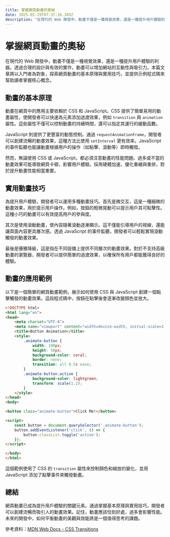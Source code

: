 ```yaml
---
title: 掌握網頁動畫的奧秘
date: 2025-05-29T07:37:26.345Z
description: "在現代的 Web 開發中，動畫不僅是一種視覺效果，還是一種提升用戶體驗的利器。透過合理的設計與有效的實作，動畫可以增加網站的互動性與吸引力。本篇文章將以入門者為對象，探索網頁動畫的基本原理與實用技巧，並提供示例程式碼來幫助讀者掌握核心概念。"
---
```


# 掌握網頁動畫的奧秘

在現代的 Web 開發中，動畫不僅是一種視覺效果，還是一種提升用戶體驗的利器。透過合理的設計與有效的實作，動畫可以增加網站的互動性與吸引力。本篇文章將以入門者為對象，探索網頁動畫的基本原理與實用技巧，並提供示例程式碼來幫助讀者掌握核心概念。

## 動畫的基本原理

動畫在網頁中的應用主要依賴於 CSS 和 JavaScript。CSS 提供了簡單易用的動畫屬性，使開發者可以快速為元素添加過渡效果，例如 `transition` 與 `animation` 屬性。這些屬性不僅可以控制動畫的持續時間，還可以指定其運行的緩動函數。

JavaScript 則提供了更豐富的動態控制。通過 `requestAnimationFrame`，開發者可以創建流暢的動畫效果，這種方法比使用 `setInterval` 更有效率。JavaScript 的事件監聽也能讓動畫根據用戶的操作（如點擊、滾動等）即時觸發。

然而，無論使用 CSS 或 JavaScript，都必須注意動畫的性能問題。過多或不當的動畫效果可能導致網頁卡頓，影響用戶體驗。採用硬體加速，優化重繪與重排，對於提升動畫性能相當重要。

## 實用動畫技巧

為提升用戶體驗，開發者可以運用多種動畫技巧。首先是微交互，這是一種細微的動畫效果，用於提示用戶操作。例如，按鈕的輕微晃動可以提示用戶其可點擊性。這種小巧的動畫可以有效提高用戶的參與度。

其次是使用滾動動畫，使內容隨著滾動逐漸顯示。這不僅能引導用戶的視線，還能讓頁面內容更具層次感。透過 JavaScript 的事件監聽，開發者可以輕鬆實現滾動觸發的動畫效果。

最後是優雅降級，這是指在不同設備上提供不同層次的動畫效果。對於不支持高級動畫的瀏覽器，開發者可以提供簡單的過渡效果，以確保所有用戶都能獲得良好的體驗。

## 動畫的應用範例

以下是一個簡單的網頁動畫範例，展示如何使用 CSS 與 JavaScript 創建一個點擊觸發的動畫效果。這段程式碼中，按鈕在點擊後會逐漸改變顏色並放大。

```html
<!DOCTYPE html>
<html lang="en">
<head>
    <meta charset="UTF-8">
    <meta name="viewport" content="width=device-width, initial-scale=1.0">
    <title>Button Animation</title>
    <style>
        .animate-button {
            width: 100px;
            height: 50px;
            background-color: coral;
            border: none;
            transition: all 0.5s ease;
        }
        .animate-button.active {
            background-color: lightgreen;
            transform: scale(1.2);
        }
    </style>
</head>
<body>

<button class="animate-button">Click Me!</button>

<script>
    const button = document.querySelector('.animate-button');
    button.addEventListener('click', () => {
        button.classList.toggle('active');
    });
</script>

</body>
</html>
```

這個範例使用了 CSS 的 `transition` 屬性來控制顏色和縮放的變化，並用 JavaScript 添加了點擊事件來觸發動畫。

## 總結

網頁動畫已成為提升用戶體驗的關鍵元素。通過掌握基本原理與實用技巧，開發者可以創建流暢而吸引人的動畫效果。記住，動畫應該恰到好處，過多會影響性能。未來的開發中，如何平衡動畫的美觀與效能將是一個值得思考的課題。

參考資料：[MDN Web Docs - CSS Transitions](https://developer.mozilla.org/en-US/docs/Web/CSS/CSS_Transitions/Using_CSS_transitions)